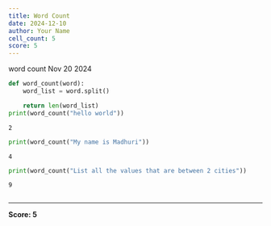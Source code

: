 ```yaml
---
title: Word Count
date: 2024-12-10
author: Your Name
cell_count: 5
score: 5
---
```


word count
Nov 20 2024


```python
def word_count(word):
    word_list = word.split()

    return len(word_list)
print(word_count("hello world"))  
```

    2



```python
print(word_count("My name is Madhuri"))  
```

    4



```python
print(word_count("List all the values that are between 2 cities"))  
```

    9



```python

```


---
**Score: 5**
